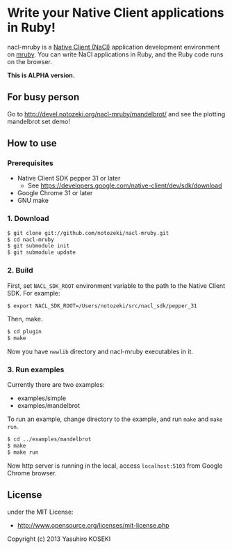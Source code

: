 # Write your Native Client applications in Ruby!
nacl-mruby is a [Native Client (NaCl)](https://developers.google.com/native-client/) application development environment on [mruby](https://github.com/mruby/mruby).
You can write NaCl applications in Ruby, and the Ruby code runs on the browser.

__This is ALPHA version.__


## For busy person
Go to http://devel.notozeki.org/nacl-mruby/mandelbrot/ and see the plotting mandelbrot set demo!


## How to use

### Prerequisites
* Native Client SDK pepper 31 or later
  * See https://developers.google.com/native-client/dev/sdk/download
* Google Chrome 31 or later
* GNU make

### 1. Download
```bash
$ git clone git://github.com/notozeki/nacl-mruby.git
$ cd nacl-mruby
$ git submodule init
$ git submodule update
```

### 2. Build
First, set `NACL_SDK_ROOT` environment variable to the path to the Native Client SDK. For example:
```bash
$ export NACL_SDK_ROOT=/Users/notozeki/src/nacl_sdk/pepper_31
```

Then, make.
```bash
$ cd plugin
$ make
```

Now you have `newlib` directory and nacl-mruby executables in it.

### 3. Run examples
Currently there are two examples:
* examples/simple
* examples/mandelbrot

To run an example, change directory to the example, and run `make` and `make run`.
```bash
$ cd ../examples/mandelbrot
$ make
$ make run
```

Now http server is running in the local, access `localhost:5103` from Google Chrome browser.


## License
under the MIT License:
* http://www.opensource.org/licenses/mit-license.php

Copyright (c) 2013 Yasuhiro KOSEKI
